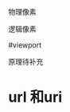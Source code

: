 物理像素

逻辑像素





#viewport

<meta name="viewport" content="width=device-width, user-scalable=no, initial-scale=1.0, maximum-scale=1.0, minimum-scale=1.0">

原理待补充



# url 和uri

